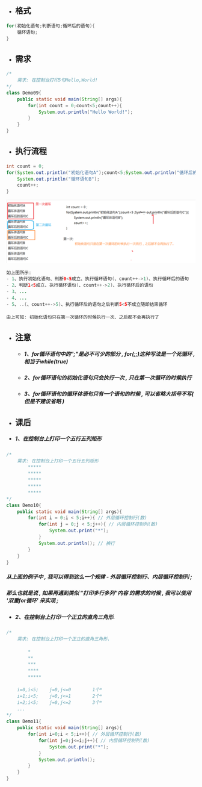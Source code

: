 * ## 格式

```java
for(初始化语句;判断语句;循环后的语句){
    循环语句;
}
```

* ## 需求

```java
/*
    需求: 在控制台打印5句Hello,World!
*/
class Demo09{
    public static void main(String[] args){
        for(int count = 0;count<5;count++){
            System.out.println("Hello World!");
        }
    }
}
```

* ## 执行流程

```java
int count = 0;
for(System.out.println("初始化语句A");count<5;System.out.println("循环后的语句C")){
    System.out.println("循环语句B");
    count++;
}
```

![](/assets/for循环语句的执行流程.png)

```java
如上图所示:
- 1、执行初始化语句、判断0<5成立、执行循环语句(、count++->1)、执行循环后的语句
- 2、判断1<5成立、执行循环语句(、count++->2)、执行循环后的语句
- 3、...
- 4、...
- 5、..(、count++->5)、执行循环后的语句之后判断5<5不成立随即结束循环

由上可知: 初始化语句只在第一次循环的时候执行一次、之后都不会再执行了
```

* ## 注意

  * ##### 1、for循环语句中的";"是必不可少的部分 , for\(;;\)这种写法是一个死循环 , 相当于while\(true\)
  * ##### 2、for循环语句的初始化语句只会执行一次 , 只在第一次循环的时候执行
  * ##### 3、for循环语句的循环体语句只有一个语句的时候 , 可以省略大括号不写\( 但是不建议省略 \)
* ## 课后
* ##### 1、在控制台上打印一个五行五列矩形

```java
/*
    需求: 在控制台上打印一个五行五列矩形
        *****
        *****
        *****
        *****
        *****
*/
class Demo10{
    public static void main(String[] args){
        for(int i = 0;i < 5;i++){ // 外层循环控制行(数)
            for(int j = 0;j < 5;j++){ // 内层循环控制列(数)
                System.out.print("*");
            }
            System.out.println(); // 换行
        }
    }
}
```

##### 从上面的例子中 , 我可以得到这么一个规律 - 外层循环控制行、内层循环控制列 ;

##### 那么也就是说 , 如果再遇到类似 "打印多行多列"内容 的需求的时候 , 我可以使用 '双重for循环' 来实现 ;

* ##### 2、在控制台上打印一个正立的直角三角形.

```java
/*
    需求: 在控制台上打印一个正立的直角三角形.

        *
        **
        ***
        ****
        *****

    i=0,i<5;    j=0,j<=0        1个*
    i=1;i<5;    j=0,j<=1        2个*
    i=2;i<5;    j=0,j<=2        3个*
    ...
*/
class Demo11{
    public static void main(String[] args){
        for(int i=0;i < 5;i++){ // 外层循环控制行(数)
            for(int j=0;j<=i;j++){ // 内层循环控制列(数)
                System.out.print("*");
            }
            System.out.println();
        }
    }
}
```



